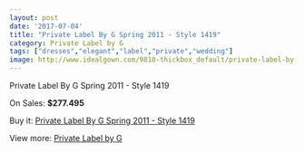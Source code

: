 ```yaml
---
layout: post
date: '2017-07-04'
title: "Private Label By G Spring 2011 - Style 1419"
category: Private Label by G
tags: ["dresses","elegant","label","private","wedding"]
image: http://www.idealgown.com/9810-thickbox_default/private-label-by-g-spring-2011-style-1419.jpg
---
```

Private Label By G Spring 2011 - Style 1419

On Sales: **$277.495**
<a href="https://www.idealgown.com/en/private-label-by-g/4050-private-label-by-g-spring-2011-style-1419.html"><amp-img layout="responsive" width="600" height="600" src="//www.idealgown.com/9810-thickbox_default/private-label-by-g-spring-2011-style-1419.jpg" alt="Private Label By G Spring 2011 - Style 1419 0" /></a>
<a href="https://www.idealgown.com/en/private-label-by-g/4050-private-label-by-g-spring-2011-style-1419.html"><amp-img layout="responsive" width="600" height="600" src="//www.idealgown.com/9812-thickbox_default/private-label-by-g-spring-2011-style-1419.jpg" alt="Private Label By G Spring 2011 - Style 1419 1" /></a>
<a href="https://www.idealgown.com/en/private-label-by-g/4050-private-label-by-g-spring-2011-style-1419.html"><amp-img layout="responsive" width="600" height="600" src="//www.idealgown.com/9811-thickbox_default/private-label-by-g-spring-2011-style-1419.jpg" alt="Private Label By G Spring 2011 - Style 1419 2" /></a>

Buy it: [Private Label By G Spring 2011 - Style 1419](https://www.idealgown.com/en/private-label-by-g/4050-private-label-by-g-spring-2011-style-1419.html "Private Label By G Spring 2011 - Style 1419")

View more: [Private Label by G](https://www.idealgown.com/en/46-private-label-by-g "Private Label by G")
